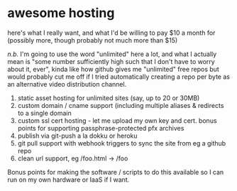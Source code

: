 # awesome hosting

here's what I really want, and what I'd be willing to pay $10 a month for
(possibly more, though probably not much more than $15)

*n.b.* I'm going to use the word "unlimited" here a lot, and what I actually mean is
"some number sufficiently high such that I don't have to worry about it, ever",
kinda like how github gives me "unlimited" free repos but would probably cut me
off if I tried automatically creating a repo per byte as an alternative video
distribution channel.

1. static asset hosting for unlimited sites (say, up to 20 or 30MB)
2. custom domain / cname support (including multiple aliases & redirects to a single domain
3. custom ssl cert hosting - let me upload my own key and cert. bonus points for supporting
   passphrase-protected pfx archives
4. publish via git-push a la dokku or heroku
5. git pull support with webhook triggers to sync the site from eg a github repo
6. clean url support, eg /foo.html -> /foo

Bonus points for making the software / scripts to do this available so I can run on my own hardware or IaaS if I want.
